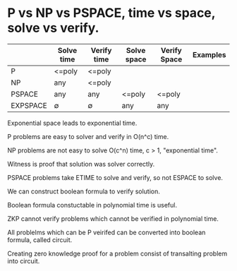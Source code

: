 

# P vs NP vs PSPACE, time vs space, solve vs verify.



|          | Solve time | Verify time | Solve space | Verify Space | Examples |
|----------|------------|-------------|-------------|--------------|----------|
| P        | <=poly     | <=poly      |             |              |          |
| NP       | any        | <=poly      |             |              |          |
| PSPACE   | any        | any         | <=poly      | <=poly       |          |
| EXPSPACE | ∅          | ∅           | any         | any          |          |

Exponential space leads to exponential time.

P problems are easy to solver and verify in O(n^c) time.

NP problems are not easy to solve O(c^n) time, c > 1, "exponential time".

Witness is proof that solution was solver correctly.


PSPACE problems take ETIME to solve and verify, so not ESPACE to solve.

We can construct boolean formula to verify solution.

Boolean formula constuctable in polynomial time is useful.

ZKP cannot verify problems which cannot be verified in polynomial time.

All problelms which can be P veirifed can be converted into boolean formula, called circuit.

Creating zero knowledge proof for a problem consist of transalting problem into circuit.

